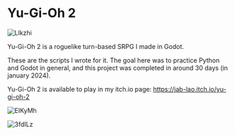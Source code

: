 # Yu-Gi-Oh 2

![LIkzhi](https://github.com/user-attachments/assets/1b7eb330-62d6-413b-a1b5-d6a6a742d3cd)

Yu-Gi-Oh 2 is a roguelike turn-based SRPG I made in Godot.

These are the scripts I wrote for it. The goal here was to practice Python and Godot in general, and this project was completed in around 30 days (in january 2024).

Yu-Gi-Oh 2 is available to play in my itch.io page: https://jab-lao.itch.io/yu-gi-oh-2

![EIKyMh](https://github.com/user-attachments/assets/e4a7af16-df5e-4591-a7e4-6fed9638bfb1)

![3fdILz](https://github.com/user-attachments/assets/b9d92cb0-fcce-4e2a-97b0-dfabe3d5bf0f)

